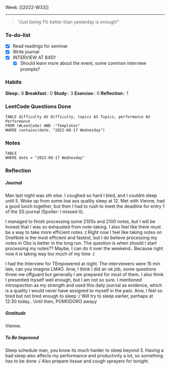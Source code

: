 Week: [[2022-W33]]
- - -

> "Just being 1% better than yesterday is enough!"

### To-do-list
- [x] Read readings for seminar
- [x] Write journal
- [x] INTERVIEW AT 845!! 
	- [x] Should learn more about the event, some common interview prompts?

### Habits
**Sleep**:: 6
**Breakfast**:: 0
**Study**:: 3
**Exercise**:: 0
**Reflection**:: 1

### LeetCode Questions Done
```dataview
TABLE difficulty AS Difficulty, topics AS Topics, performance AS Performance
FROM (#LeetCode) AND -"Templates"
WHERE contains(date, "2022-08-17 Wednesday") 
```

### Notes
```dataview
TABLE
WHERE date = "2022-08-17 Wednesday"
```

### Reflection
##### Journal
Man last night was sth else. I coughed so hard I bled, and I couldnt sleep until 5. Woke up from some low ass quality sleep at 12. Met with Vienne, had a good lunch together, but then I had to rush to meet the deadline for entry 1 of the SS journal (Spoiler: I missed it). 

I managed to finish processing some 2105s and 2100 notes, but I will be honest that I was so exhausted from note-taking. I also feel like there must be a way to take more efficient notes :( Right now I feel like taking notes on OneNote is the most efficient and fastest, but I do believe processing my notes in Obs is better in the long run. The question is when should I start processing my notes?? Maybe, I can do it over the weekend.. Because right now it is taking way too much of my time :( 

I had the Interview for TEmpowered at night. The interviewers were 15 min late, can you imagine LMAO. Anw, I think I did an ok job, some questions threw me offguard but generally I am prepared for most of them. I also think I presented myself well enough, but I am not so sure. I mentioned introspection as my strength and used this daily journal as evidence, which is a quality I would never have assigned to myself in the past. Anw, I feel so tired but not tired enough to sleep :/ Will try to sleep earlier, perhaps at 12:30 today.. Until then, POMODORO awayy

##### Gratitude
Vienne. 

##### To Be Improved
Sleep schedule man, you know its much harder to sleep beyond 3. 
Having a bad sleep also affects my performance and productivity a lot, so something has to be done :/ Also prepare tissue and cough sprayers for tonight.